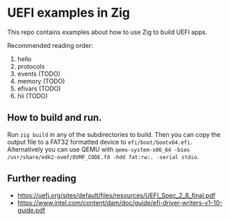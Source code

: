 # UEFI examples in Zig
This repo contains examples about how to use Zig to build UEFI apps.

Recommended reading order:
1. hello
1. protocols
1. events (TODO)
1. memory (TODO)
1. efivars (TODO)
1. hii (TODO)

## How to build and run.
Run `zig build` in any of the subdirectories to build.
Then you can copy the output file to a FAT32 formatted device to `efi/boot/bootx64.efi`.
Alternatively you can use QEMU with `qemu-system-x86_64 -bios /usr/share/edk2-ovmf/OVMF_CODE.fd -hdd fat:rw:. -serial stdio`.

## Further reading
- https://uefi.org/sites/default/files/resources/UEFI_Spec_2_8_final.pdf
- https://www.intel.com/content/dam/doc/guide/efi-driver-writers-v1-10-guide.pdf
